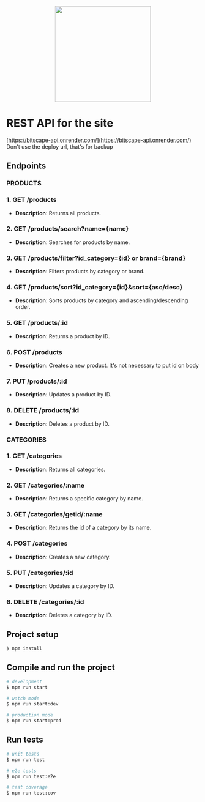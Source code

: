 <p align="center">
  <a target="blank"><img src="https://i.imgur.com/vDeRbsC.png" width="250" /></a>
</p>

# REST API for the site
[https://bitscape-api.onrender.com/](https://bitscape-api.onrender.com/)
Don't use the deploy url, that's for backup

## Endpoints

### PRODUCTS

### 1. GET /products
- **Description**: Returns all products.

### 2. GET /products/search?name={name}
- **Description**: Searches for products by name.

### 3. GET /products/filter?id_category={id} or brand={brand}
- **Description**: Filters products by category or brand.

### 4. GET /products/sort?id_category={id}&sort={asc/desc}
- **Description**: Sorts products by category and ascending/descending order.

### 5. GET /products/:id
- **Description**: Returns a product by ID.

### 6. POST /products
- **Description**: Creates a new product. It's not necessary to put id on body

### 7. PUT /products/:id
- **Description**: Updates a product by ID.

### 8. DELETE /products/:id
- **Description**: Deletes a product by ID.

### CATEGORIES

### 1. GET /categories
- **Description**: Returns all categories.

### 2. GET  /categories/:name
- **Description**: Returns a specific category by name.

### 3. GET  /categories/getid/:name
- **Description**: Returns the id of a category by its name.

### 4. POST  /categories
- **Description**: Creates a new category.

### 5. PUT  /categories/:id
- **Description**: Updates a category by ID.

### 6. DELETE  /categories/:id
- **Description**: Deletes a category by ID.


## Project setup

```bash
$ npm install
```

## Compile and run the project

```bash
# development
$ npm run start

# watch mode
$ npm run start:dev

# production mode
$ npm run start:prod
```

## Run tests

```bash
# unit tests
$ npm run test

# e2e tests
$ npm run test:e2e

# test coverage
$ npm run test:cov
```
